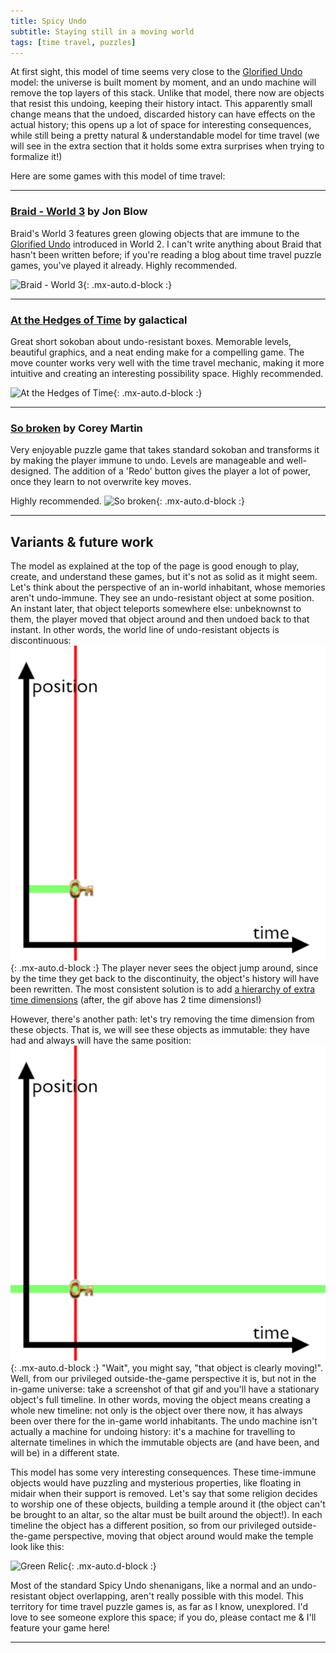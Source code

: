 ```yaml
---
title: Spicy Undo
subtitle: Staying still in a moving world
tags: [time travel, puzzles]
---
```


At first sight, this model of time seems very close to the [Glorified Undo](/time-genres/glorified-undo) model: the universe is built
moment by moment, and an undo machine will remove the top layers of this stack. Unlike that model, there now are objects that resist this undoing,
keeping their history intact. This apparently small change means that the undoed, discarded history can have effects on the actual history;
this opens up a lot of space for interesting consequences, while still being a pretty natural & understandable model for time travel (we 
will see in the extra section that it holds some extra surprises when trying to formalize it!)

Here are some games with this model of time travel:
<a name="braid-world-3"></a>

-----

### [Braid - World 3](https://store.steampowered.com/app/26800/Braid/) by Jon Blow

Braid's World 3 features green glowing objects that are immune to the [Glorified Undo](/time-genres/glorified-undo) introduced in World 2.
I can't write anything about Braid that hasn't been written before; if you're reading a blog about time travel puzzle games, you've played
it already. Highly recommended.

![Braid - World 3](https://cdn.akamai.steamstatic.com/steam/apps/26800/0000007898.1920x1080.jpg){: .mx-auto.d-block :}
<a name="at-the-hedges-of-time"></a>

-----

### [At the Hedges of Time](https://galactical.itch.io/at-the-hedges-of-time) by galactical

Great short sokoban about undo-resistant boxes. Memorable levels, beautiful graphics, and a neat ending make for a compelling game. The move
counter works very well with the time travel mechanic, making it more intuitive and creating an interesting possibility space. Highly recommended.

![At the Hedges of Time](https://img.itch.zone/aW1hZ2UvMTA1MDA0OC82MDA0NzYwLnBuZw==/original/dUVX8c.png){: .mx-auto.d-block :}
<a name="so-broken"></a>

-----

### [So broken](https://coreymartin.itch.io/sobroken) by Corey Martin

Very enjoyable puzzle game that takes standard sokoban and transforms it by making the player immune to undo. Levels are manageable and 
well-designed. The addition of a 'Redo' button gives the player a lot of power, once they learn to not overwrite key moves.

Highly recommended.
![So broken](https://img.itch.zone/aW1hZ2UvOTU4MDcvNDUyNDY0LnBuZw==/original/M3HSAv.png){: .mx-auto.d-block :}

-----

## Variants & future work

The model as explained at the top of the page is good enough to play, create, and understand these games, but it's not as solid as it might seem.
Let's think about the perspective of an in-world inhabitant, whose memories aren't undo-immune. They see an undo-resistant object at some position.
An instant later, that object teleports somewhere else: unbeknownst to them, the player moved that object around and then undoed back to that instant.
In other words, the world line of undo-resistant objects is discontinuous:
![Paradox](/assets/img/spicy-undo-paradox.gif){: .mx-auto.d-block :}
The player never sees the object jump around, since by the time they get back to the discontinuity, the object's history will have been rewritten.
The most consistent solution is to add [a hierarchy of extra time dimensions](/time-genres/serialism) (after, the gif above has 2 time dimensions!)

However, there's another path: let's try removing the time dimension from these objects. That is, we will see these objects as immutable: they have
had and always will have the same position:
![Immutable](/assets/img/spicy-undo-immutable.gif){: .mx-auto.d-block :}
"Wait", you might say, "that object is clearly moving!". Well, from our privileged outside-the-game perspective it is, but not in the in-game
universe: take a screenshot of that gif and you'll have a stationary object's full timeline. In other words, moving the object means creating
a whole new timeline: not only is the object over there now, it has always been over there for the in-game world inhabitants. The undo machine
isn't actually a machine for undoing history: it's a machine for travelling to alternate timelines in which the immutable objects 
are (and have been, and will be) in a different state.

This model has some very interesting consequences. These time-immune objects would have puzzling and mysterious properties, like floating in midair
when their support is removed. Let's say that some religion decides to worship one of these objects, building a temple around it (the object can't be
brought to an altar, so the altar must be built around the object!). In each timeline the object has a different position, so from our privileged
outside-the-game perspective, moving that object around would make the temple look like this:

![Green Relic](https://www.unite.ai/wp-content/uploads/2021/12/latent-space-explore-live-gan-manipulation.gif){: .mx-auto.d-block :}

Most of the standard Spicy Undo shenanigans, like a normal and an undo-resistant object overlapping, aren't really possible with this model.
This territory for time travel puzzle games is, as far as I know, unexplored. I'd love to see someone explore this space; if you do,
please contact me & I'll feature your game here!

-----
